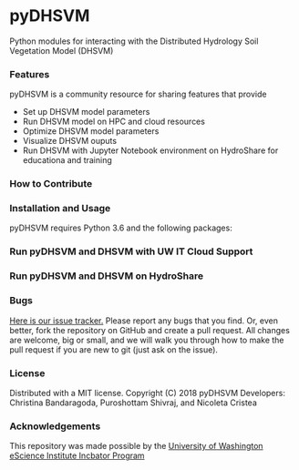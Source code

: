 # pyDHSVM
Python modules for interacting with the Distributed Hydrology Soil Vegetation Model (DHSVM)

### Features
pyDHSVM is a community resource for sharing features that provide
- Set up DHSVM model parameters
- Run DHSVM model on HPC and cloud resources
- Optimize DHSVM model parameters
- Visualize DHSVM ouputs
- Run DHSVM with Jupyter Notebook environment on HydroShare for educationa and training

### How to Contribute

### Installation and Usage 
pyDHSVM requires Python 3.6 and the following packages: 



### Run pyDHSVM and DHSVM with UW IT Cloud Support





### Run pyDHSVM and DHSVM on HydroShare




### Bugs
[Here is our issue tracker.](https://github.com/Freshwater-Initiative/pyDHSVM/issues)  Please report any bugs that you find. Or, even better, fork the repository on GitHub and create a pull request. All changes are welcome, big or small, and we will walk you through how to make the pull request if you are new to git (just ask on the issue).

### License
Distributed with a MIT license.
Copyright (C) 2018 pyDHSVM Developers: Christina Bandaragoda, Puroshottam Shivraj, and Nicoleta Cristea

### Acknowledgements
This repository was made possible by the [University of Washington eScience Institute Incbator Program](http://escience.washington.edu/get-involved/incubator-programs/)
